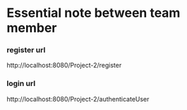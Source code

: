 # Essential note between team member

### register url
http://localhost:8080/Project-2/register
### login url
http://localhost:8080/Project-2/authenticateUser